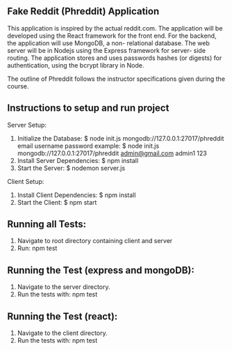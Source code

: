 ## Fake Reddit (Phreddit) Application 
This application is inspired by the actual reddit.com. The application will be developed using the
React framework for the front end. For the backend, the application will use MongoDB, a non-
relational database. The web server will be in Nodejs using the Express framework for server-
side routing. The application stores and uses passwords hashes (or digests) for authentication,
using the bcrypt library in Node.

The outline of Phreddit follows the instructor specifications given during the course.

## Instructions to setup and run project
Server Setup:
1. Initialize the Database:
    $ node init.js mongodb://127.0.0.1:27017/phreddit email username password
    example: $ node init.js mongodb://127.0.0.1:27017/phreddit admin@gmail.com admin1 123
2. Install Server Dependencies:
    $ npm install
3. Start the Server:
    $ nodemon server.js

Client Setup:
1. Install Client Dependencies:
    $ npm install
2. Start the Client:
    $ npm start

## Running all Tests:
1. Navigate to root directory containing client and server
2. Run: npm test

## Running the Test (express and mongoDB):
1. Navigate to the server directory.
2. Run the tests with: npm test

## Running the Test (react):
1. Navigate to the client directory.
2. Run the tests with: npm test